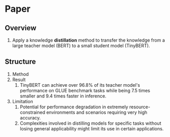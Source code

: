 # Paper

## Overview

1. Apply a knowledge **distillation** method to transfer the knowledge from a large teacher model (BERT) to a small student model (TinyBERT).

## Structure

1. Method
2. Result
   1. TinyBERT can achieve over 96.8% of its teacher model's performance on GLUE benchmark tasks while being 7.5 times smaller and 9.4 times faster in inference.
3. Limitation
   1. Potential for performance degradation in extremely resource-constrained environments and scenarios requiring very high accuracy.
   2. Complexities involved in distilling models for specific tasks without losing general applicability might limit its use in certain applications.
